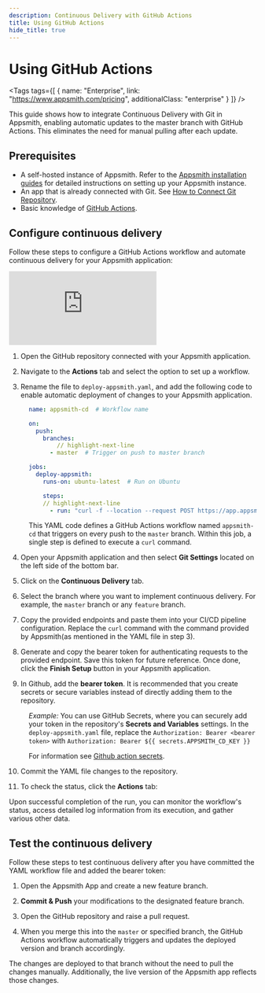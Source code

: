 ```yaml
---
description: Continuous Delivery with GitHub Actions
title: Using GitHub Actions
hide_title: true
---
```


<!-- vale off -->

<div className="tag-wrapper">
 <h1>Using GitHub Actions</h1>

<Tags
tags={[
{ name: "Enterprise", link: "https://www.appsmith.com/pricing", additionalClass: "enterprise" }
]}
/>

</div>

<!-- vale on -->


This guide shows how to integrate Continuous Delivery with Git in Appsmith, enabling automatic updates to the master branch with GitHub Actions. This eliminates the need for manual pulling after each update.

## Prerequisites

* A self-hosted instance of Appsmith. Refer to the [Appsmith installation guides](/getting-started/setup/installation-guides) for detailed instructions on setting up your Appsmith instance.
* An app that is already connected with Git. See [How to Connect Git Repository](/advanced-concepts/version-control-with-git/connecting-to-git-repository).
* Basic knowledge of [GitHub Actions](https://docs.github.com/en/actions).

## Configure continuous delivery

Follow these steps to configure a GitHub Actions workflow and automate continuous delivery for your Appsmith application:


<div style={{ position: "relative", paddingBottom: "calc(50.520833333333336% + 41px)", height: "0", width: "100%" }}>
  <iframe src="https://demo.arcade.software/kGleXejshDUbL9Qoy215?embed" frameborder="0" loading="lazy" webkitallowfullscreen mozallowfullscreen allowfullscreen style={{ position: "absolute", top: "0", left: "0", width: "100%", height: "100%", colorScheme: "light" }} title="Appsmith | Connect Data">
  </iframe>
</div>


1. Open the GitHub repository connected with your Appsmith application.

2. Navigate to the **Actions** tab and select the option to set up a workflow.

3. Rename the file to `deploy-appsmith.yaml`, and add the following code to enable automatic deployment of changes to your Appsmith application.

<dd>

```yaml
name: appsmith-cd  # Workflow name

on:
  push:
    branches:
        // highlight-next-line
      - master  # Trigger on push to master branch

jobs:
  deploy-appsmith:
    runs-on: ubuntu-latest  # Run on Ubuntu

    steps:
    // highlight-next-line
      - run: "curl -f --location --request POST https://app.appsmith.com/api/v1/git/deploy/app/65f14c735?branchName=master --header 'Authorization: Bearer <bearer token>'"
```

This YAML code defines a GitHub Actions workflow named `appsmith-cd` that triggers on every push to the `master` branch. Within this job, a single step is defined to execute a `curl` command. 

</dd>

4. Open your Appsmith application and then select **Git Settings** located on the left side of the bottom bar.

5. Click on the **Continuous Delivery** tab.

6. Select the branch where you want to implement continuous delivery. For example, the `master` branch or any `feature` branch.

7. Copy the provided endpoints and paste them into your CI/CD pipeline configuration. Replace the `curl` command with the command provided by Appsmith(as mentioned in the YAML file in step 3).


8. Generate and copy the bearer token for authenticating requests to the provided endpoint. Save this token for future reference. Once done, click the **Finish Setup** button in your Appsmith application.

9. In Github, add the **bearer token**. It is recommended that you create secrets or secure variables instead of directly adding them to the repository. 

<dd>

*Example:* You can use GitHub Secrets, where you can securely add your token in the repository's **Secrets and Variables** settings. In the `deploy-appsmith.yaml` file, replace the `Authorization: Bearer <bearer token>` with `Authorization: Bearer ${{ secrets.APPSMITH_CD_KEY }}`


For information see [Github action secrets](https://docs.github.com/en/actions/security-guides/using-secrets-in-github-actions#creating-secrets-for-a-repository).
</dd>



10. Commit the YAML file changes to the repository.

11. To check the status, click the **Actions** tab:


 <ZoomImage
        src="/img/github-status-pipeline.png"
        alt=""
        caption="Workflow Status"
        lazyLoad="true"
/>


Upon successful completion of the run, you can monitor the workflow's status, access detailed log information from its execution, and gather various other data. 




## Test the continuous delivery

Follow these steps to test continuous delivery after you have committed the YAML workflow file and added the bearer token:

1. Open the Appsmith App and create a new feature branch.

2. **Commit & Push** your modifications to the designated feature branch.

3. Open the GitHub repository and raise a pull request.

4. When you merge this into the `master` or specified branch, the GitHub Actions workflow automatically triggers and updates the deployed version and branch accordingly.


The changes are deployed to that branch without the need to pull the changes manually. Additionally, the live version of the Appsmith app reflects those changes. 









